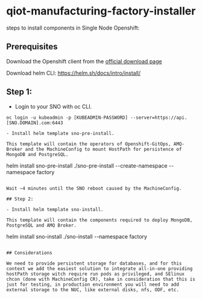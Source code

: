 # qiot-manufacturing-factory-installer

steps to install components in Single Node Openshift:

## Prerequisites

Download the Openshift client from the [official download page](https://access.redhat.com/downloads/content/290/ver=4.8/rhel---8/4.8.13/x86_64/product-software)

Download helm CLI: https://helm.sh/docs/intro/install/

## Step 1:

- Login to your SNO with oc CLI.

```
oc login -u kubeadmin -p [KUBEADMIN-PASSWORD] --server=https://api.[SNO.DOMAIN].com:6443

- Install helm template sno-pre-install.

This template will contain the operators of Openshift-GitOps, AMQ-Broker and the MachineConfig to mount HostPath for persistence of MongoDB and PostgreSQL.

```
helm install sno-pre-install ./sno-pre-install --create-namespace --namespace factory
```

Wait ~4 minutes until the SNO reboot caused by the MachineConfig.

## Step 2:

- Install helm template sno-install.

This template will contain the components required to deploy MongoDB, PostgreSQL and AMQ Broker.

```
helm install sno-install ./sno-install --namespace factory
```

## Considerations

We need to provide persistent storage for databases, and for this context we add the easiest solution to integrate all-in-one providing hostPath storage witch require run pods as privileged, and SElinux chcon (done with MachineConfig CR), take in consideration that this is just for testing, in production environment you will need to add external storage to the NUC, like external disks, nfs, ODF, etc.

